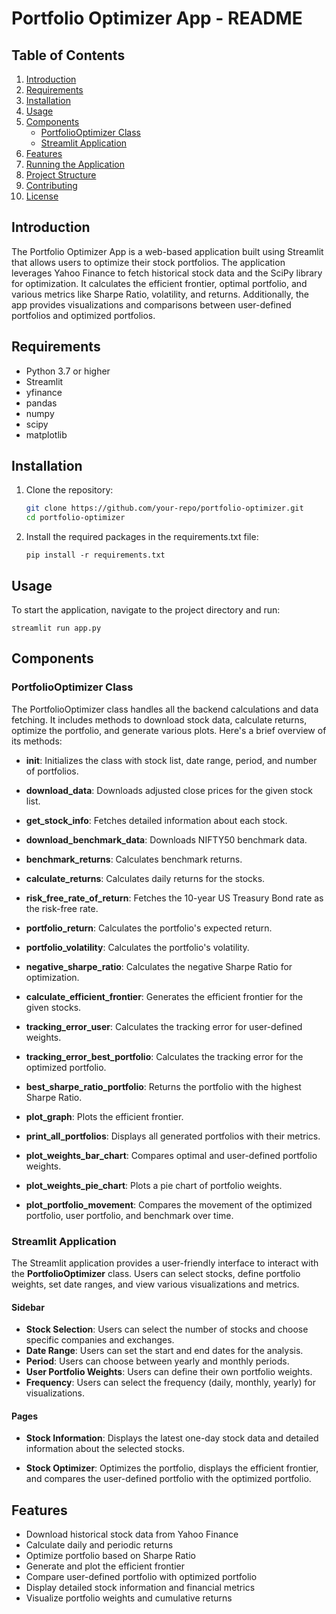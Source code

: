 # Portfolio Optimizer App - README

## Table of Contents
1. [Introduction](#introduction)
2. [Requirements](#requirements)
3. [Installation](#installation)
4. [Usage](#usage)
5. [Components](#components)
    - [PortfolioOptimizer Class](#portfoliooptimizer-class)
    - [Streamlit Application](#streamlit-application)
6. [Features](#features)
7. [Running the Application](#running-the-application)
8. [Project Structure](#project-structure)
9. [Contributing](#contributing)
10. [License](#license)

## Introduction
The Portfolio Optimizer App is a web-based application built using Streamlit that allows users to optimize their stock portfolios. The application leverages Yahoo Finance to fetch historical stock data and the SciPy library for optimization. It calculates the efficient frontier, optimal portfolio, and various metrics like Sharpe Ratio, volatility, and returns. Additionally, the app provides visualizations and comparisons between user-defined portfolios and optimized portfolios.

## Requirements
- Python 3.7 or higher
- Streamlit
- yfinance
- pandas
- numpy
- scipy
- matplotlib

## Installation
1. Clone the repository:
   ```sh
   git clone https://github.com/your-repo/portfolio-optimizer.git
   cd portfolio-optimizer

2. Install the required packages in the requirements.txt file:
   
       pip install -r requirements.txt


## Usage

   To start the application, navigate to the project directory and run:

    streamlit run app.py
   
## Components
### PortfolioOptimizer Class

The PortfolioOptimizer class handles all the backend calculations and data fetching. It includes methods to download stock data,     calculate returns, optimize the portfolio, and generate various plots. Here's a brief overview of its methods:

- **__init__**: Initializes the class with stock list, date range, period, and number of portfolios.

- **download_data**: Downloads adjusted close prices for the given stock list.

- **get_stock_info**: Fetches detailed information about each stock.

- **download_benchmark_data**: Downloads NIFTY50 benchmark data.

- **benchmark_returns**: Calculates benchmark returns.

- **calculate_returns**: Calculates daily returns for the stocks.

- **risk_free_rate_of_return**: Fetches the 10-year US Treasury Bond rate as the risk-free rate.

- **portfolio_return**: Calculates the portfolio's expected return.

- **portfolio_volatility**: Calculates the portfolio's volatility.
    
- **negative_sharpe_ratio**: Calculates the negative Sharpe Ratio for optimization.
    
- **calculate_efficient_frontier**: Generates the efficient frontier for the given stocks.
    
- **tracking_error_user**: Calculates the tracking error for user-defined weights.
    
- **tracking_error_best_portfolio**: Calculates the tracking error for the optimized portfolio.
    
- **best_sharpe_ratio_portfolio**: Returns the portfolio with the highest Sharpe Ratio.
    
- **plot_graph**: Plots the efficient frontier.
    
- **print_all_portfolios**: Displays all generated portfolios with their metrics.
    
- **plot_weights_bar_chart**: Compares optimal and user-defined portfolio weights.
    
- **plot_weights_pie_chart**: Plots a pie chart of portfolio weights.
    
- **plot_portfolio_movement**: Compares the movement of the optimized portfolio, user portfolio, and benchmark over time.

### Streamlit Application
The Streamlit application provides a user-friendly interface to interact with the **PortfolioOptimizer** class. Users can select stocks, define portfolio weights, set date ranges, and view various visualizations and metrics.

#### Sidebar
- **Stock Selection**: Users can select the number of stocks and choose specific companies and exchanges.
- **Date Range**: Users can set the start and end dates for the analysis.
- **Period**: Users can choose between yearly and monthly periods.
- **User Portfolio Weights**: Users can define their own portfolio weights.
- **Frequency**: Users can select the frequency (daily, monthly, yearly) for visualizations.

#### Pages

- **Stock Information**: Displays the latest one-day stock data and detailed information about the selected stocks.
  
- **Stock Optimizer**: Optimizes the portfolio, displays the efficient frontier, and compares the user-defined portfolio with the optimized portfolio.

## Features

- Download historical stock data from Yahoo Finance
- Calculate daily and periodic returns
- Optimize portfolio based on Sharpe Ratio
- Generate and plot the efficient frontier
- Compare user-defined portfolio with optimized portfolio
- Display detailed stock information and financial metrics
- Visualize portfolio weights and cumulative returns

   


